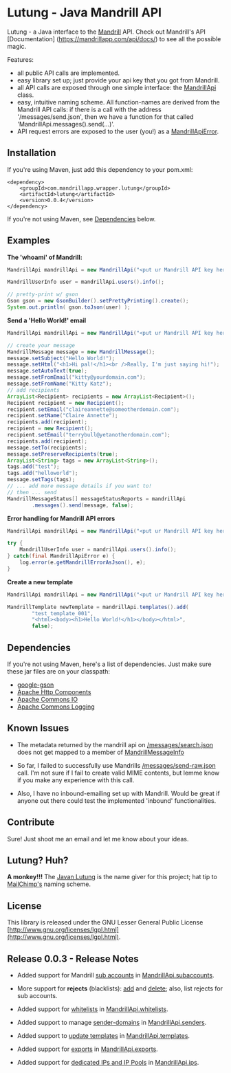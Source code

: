 Lutung - Java Mandrill API
======

Lutung - a Java interface to the [Mandrill](http://www.mandrill.com/) API. 
Check out Mandrill's API [Documentation]
(https://mandrillapp.com/api/docs/) to see all the possible magic.

Features:

*  all public API calls are implemented.
*  easy library set up; just provide your api 
   key that you got from Mandrill.
*  all API calls are exposed through one simple interface: 
   the [MandrillApi](src/main/java/com/microtripit/mandrillapp/lutung/MandrillApi.java) 
   class.
*  easy, intuitive naming scheme. All function-names are derived from the 
   Mandrill API calls: if there is a call with the address 
   '/messages/send.json', then we have a function for that 
   called 'MandrillApi.messages().send(...)'.
*  API request errors are exposed to the user (you!) as a 
   [MandrillApiError](src/main/java/com/microtripit/mandrillapp/lutung/model/MandrillApiError.java). 

Installation
------------
If you're using Maven, just add this dependency to your pom.xml:
```
<dependency>
    <groupId>com.mandrillapp.wrapper.lutung</groupId>
    <artifactId>lutung</artifactId>
    <version>0.0.4</version>
</dependency>
```
If you're not using Maven, see [Dependencies](#dependencies) below.

Examples
--------
**The 'whoami' of Mandrill:**
```java
MandrillApi mandrillApi = new MandrillApi("<put ur Mandrill API key here>");

MandrillUserInfo user = mandrillApi.users().info();

// pretty-print w/ gson
Gson gson = new GsonBuilder().setPrettyPrinting().create();
System.out.println( gson.toJson(user) );
```


**Send a 'Hello World!' email**
```java
MandrillApi mandrillApi = new MandrillApi("<put ur Mandrill API key here>");

// create your message
MandrillMessage message = new MandrillMessage();
message.setSubject("Hello World!");
message.setHtml("<h1>Hi pal!</h1><br />Really, I'm just saying hi!");
message.setAutoText(true);
message.setFromEmail("kitty@yourdomain.com");
message.setFromName("Kitty Katz");
// add recipients
ArrayList<Recipient> recipients = new ArrayList<Recipient>();
Recipient recipient = new Recipient();
recipient.setEmail("claireannette@someotherdomain.com");
recipient.setName("Claire Annette");
recipients.add(recipient);
recipient = new Recipient();
recipient.setEmail("terrybull@yetanotherdomain.com");
recipients.add(recipient);
message.setTo(recipients);
message.setPreserveRecipients(true);
ArrayList<String> tags = new ArrayList<String>();
tags.add("test");
tags.add("helloworld");
message.setTags(tags);
// ... add more message details if you want to!
// then ... send
MandrillMessageStatus[] messageStatusReports = mandrillApi
		.messages().send(message, false);
```


**Error handling for Mandrill API errors**
```java
MandrillApi mandrillApi = new MandrillApi("<put ur Mandrill API key here>");

try {
	MandrillUserInfo user = mandrillApi.users().info();
} catch(final MandrillApiError e) {
	log.error(e.getMandrillErrorAsJson(), e);
}
```


**Create a new template**
```java
MandrillApi mandrillApi = new MandrillApi("<put ur Mandrill API key here>");

MandrillTemplate newTemplate = mandrillApi.templates().add(
		"test_template_001", 
		"<html><body><h1>Hello World!</h1></body></html>",
		false);
```

<a name="dependencies"></a>
Dependencies
------------
If you're not using Maven, here's a list of dependencies. Just make sure these jar files are on your classpath:
* [google-gson](https://code.google.com/p/google-gson/)
* [Apache Http Components](http://hc.apache.org/index.html)
* [Apache Commons IO](http://commons.apache.org/proper/commons-io/)
* [Apache Commons Logging](http://commons.apache.org/proper/commons-logging/)

Known Issues
------------
*  The metadata returned by the mandrill api on 
   [/messages/search.json](https://mandrillapp.com/api/docs/messages.html#method=search)
   does not get mapped to a member of [MandrillMessageInfo](src/main/java/com/microtripit/mandrillapp/lutung/view/MandrillMessageInfo.java)
   
*  So far, I failed to successfully use Mandrills [/messages/send-raw.json](https://mandrillapp.com/api/docs/messages.html#method=send-raw)
   call. I'm not sure if I fail to create valid MIME contents, but lemme know if 
   you make any experience with this call.

*  Also, I have no inbound-emailing set up with Mandrill. Would be great if anyone 
   out there could test the implemented 'inbound' functionalities.

Contribute
-----------
Sure! Just shoot me an email and let me know about your ideas.

Lutung? Huh?
------------
**A monkey!!!** The [Javan Lutung](http://en.wikipedia.org/wiki/Javan_lutung) is the name giver 
for this project; hat tip to [MailChimp's](http://mailchimp.com/) naming scheme.

License
-------
This library is released under the GNU Lesser General Public 
License [http://www.gnu.org/licenses/lgpl.html](http://www.gnu.org/licenses/lgpl.html).

Release 0.0.3 - Release Notes
------------ 
*  Added support for Mandrill [sub accounts](https://mandrillapp.com/api/docs/subaccounts.JSON.html) 
   in [MandrillApi.subaccounts](src/main/java/com/microtripit/mandrillapp/lutung/controller/MandrillSubaccountsApi.java). 
 
*  More support for **rejects** (blacklists): [add](https://mandrillapp.com/api/docs/rejects.JSON.html#method=add) 
   and [delete](https://mandrillapp.com/api/docs/rejects.JSON.html#method=delete); 
   also, list rejects for sub accounts. 

*  Added support for [whitelists](https://mandrillapp.com/api/docs/whitelists.JSON.html) 
   in [MandrillApi.whitelists](src/main/java/com/microtripit/mandrillapp/lutung/controller/MandrillWhitelistsApi.java).

*  Added support to manage [sender-domains](https://mandrillapp.com/api/docs/senders.JSON.html#method=add-domain) 
   in [MandrillApi.senders](src/main/java/com/microtripit/mandrillapp/lutung/controller/MandrillSendersApi.java).

*  Added support to [update templates](https://mandrillapp.com/api/docs/templates.JSON.html#method=update) 
   in [MandrillApi.templates](src/main/java/com/microtripit/mandrillapp/lutung/controller/MandrillTemplatesApi.java).

*  Added support for [exports](https://mandrillapp.com/api/docs/exports.JSON.html) 
   in [MandrillApi.exports](src/main/java/com/microtripit/mandrillapp/lutung/controller/MandrillExportsApi.java).

*  Added support for [dedicated IPs and IP Pools](https://mandrillapp.com/api/docs/ips.JSON.html) 
   in [MandrillApi.ips](src/main/java/com/microtripit/mandrillapp/lutung/controller/MandrillIpsApi.java).
